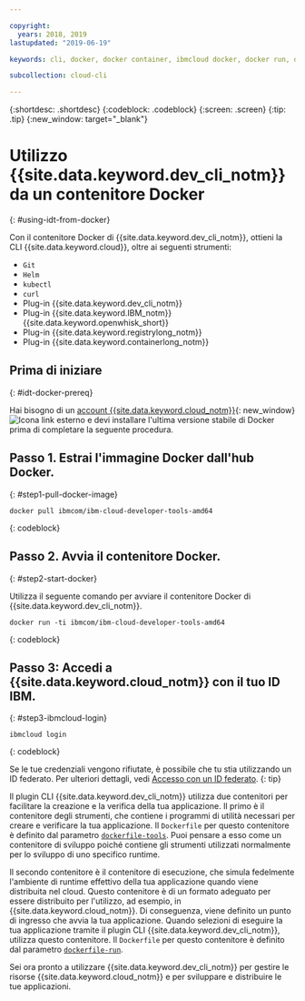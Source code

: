 ```yaml
---

copyright:
  years: 2018, 2019
lastupdated: "2019-06-19"

keywords: cli, docker, docker container, ibmcloud docker, docker run, docker pull, ibmcloud cli, dockerfile, ibmcloud login

subcollection: cloud-cli

---
```


{:shortdesc: .shortdesc}
{:codeblock: .codeblock}
{:screen: .screen}
{:tip: .tip}
{:new_window: target="_blank"}

# Utilizzo {{site.data.keyword.dev_cli_notm}} da un contenitore Docker
{: #using-idt-from-docker}

Con il contenitore Docker di {{site.data.keyword.dev_cli_notm}}, ottieni la CLI {{site.data.keyword.cloud}}, oltre ai seguenti strumenti:

* `Git`
* `Helm`
* `kubectl`
* `curl`
* Plug-in {{site.data.keyword.dev_cli_notm}}
* Plug-in {{site.data.keyword.IBM_notm}} {{site.data.keyword.openwhisk_short}}
* Plug-in {{site.data.keyword.registrylong_notm}}
* Plug-in {{site.data.keyword.containerlong_notm}}

## Prima di iniziare
{: #idt-docker-prereq}

Hai bisogno di un [account {{site.data.keyword.cloud_notm}}](https://{DomainName}/login){: new_window} ![Icona link esterno](../../../icons/launch-glyph.svg "Icona link esterno") e devi installare l'ultima versione stabile di Docker prima di completare la seguente procedura.

## Passo 1. Estrai l'immagine Docker dall'hub Docker.
{: #step1-pull-docker-image}

```
docker pull ibmcom/ibm-cloud-developer-tools-amd64
```
{: codeblock}

## Passo 2. Avvia il contenitore Docker.
{: #step2-start-docker}

Utilizza il seguente comando per avviare il contenitore Docker di {{site.data.keyword.dev_cli_notm}}.

```
docker run -ti ibmcom/ibm-cloud-developer-tools-amd64
```
{: codeblock}

## Passo 3: Accedi a {{site.data.keyword.cloud_notm}} con il tuo ID IBM.
{: #step3-ibmcloud-login}

```
ibmcloud login
```
{: codeblock}

Se le tue credenziali vengono rifiutate, è possibile che tu stia utilizzando un ID federato. Per ulteriori dettagli, vedi [Accesso con un ID federato](/docs/iam?topic=iam-federated_id#federated_id).
{: tip}

Il plugin CLI {{site.data.keyword.dev_cli_notm}} utilizza due contenitori per facilitare la creazione e la verifica della tua applicazione. Il primo è il contenitore degli strumenti, che contiene i programmi di utilità necessari per creare e verificare la tua applicazione. Il `Dockerfile` per questo contenitore è definito dal parametro [`dockerfile-tools`](/docs/cli/idt?topic=cloud-cli-idt-cli#command-parameters). Puoi pensare a esso come un contenitore di sviluppo poiché contiene gli strumenti utilizzati normalmente per lo sviluppo di uno specifico runtime.

Il secondo contenitore è il contenitore di esecuzione, che simula fedelmente l'ambiente di runtime effettivo della tua applicazione quando viene distribuita nel cloud. Questo contenitore è di un formato adeguato per essere distribuito per l'utilizzo, ad esempio, in {{site.data.keyword.cloud_notm}}. Di conseguenza, viene definito un punto di ingresso che avvia la tua applicazione. Quando selezioni di eseguire la tua applicazione tramite il plugin CLI {{site.data.keyword.dev_cli_notm}}, utilizza questo contenitore. Il `Dockerfile` per questo contenitore è definito dal parametro [`dockerfile-run`](/docs/cli/idt?topic=cloud-cli-idt-cli#run-parameters).

Sei ora pronto a utilizzare {{site.data.keyword.dev_cli_notm}} per gestire le risorse {{site.data.keyword.cloud_notm}} e per sviluppare e distribuire le tue applicazioni.
